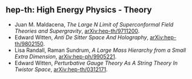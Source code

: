## hep-th: High Energy Physics - Theory
* Juan M. Maldacena, *The Large N Limit of Superconformal Field Theories and Supergravity*, [arXiv:hep-th/9711200](http://arxitics.com/articles/hep-th/9711200).
* Edward Witten, *Anti De Sitter Space And Holography*, [arXiv:hep-th/9802150](http://arxitics.com/articles/hep-th/9802150).
* Lisa Randall, Raman Sundrum, *A Large Mass Hierarchy from a Small Extra Dimension*, [arXiv:hep-ph/9905221](http://arxitics.com/articles/hep-th/9905221).
* Edward Witten, *Perturbative Gauge Theory As A String Theory In Twistor Space*, [arXiv:hep-th/0312171](http://arxitics.com/articles/hep-th/0312171).
